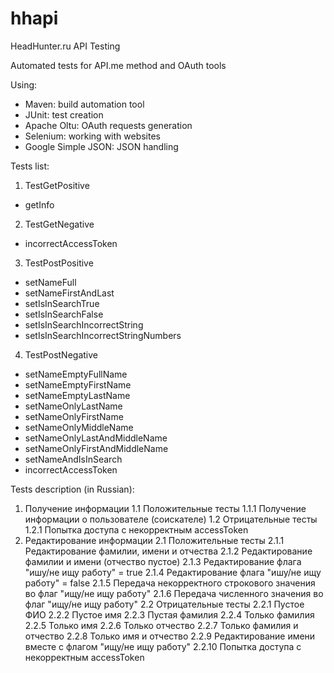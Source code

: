 # hhapi
HeadHunter.ru API Testing

Automated tests for API.me method and OAuth tools

Using:
- Maven: build automation tool
- JUnit: test creation
- Apache Oltu: OAuth requests generation
- Selenium: working with websites
- Google Simple JSON: JSON handling

Tests list:
1) TestGetPositive
- getInfo
2) TestGetNegative
- incorrectAccessToken
3) TestPostPositive
- setNameFull
- setNameFirstAndLast
- setIsInSearchTrue
- setIsInSearchFalse
- setIsInSearchIncorrectString
- setIsInSearchIncorrectStringNumbers
4) TestPostNegative
- setNameEmptyFullName
- setNameEmptyFirstName
- setNameEmptyLastName
- setNameOnlyLastName
- setNameOnlyFirstName
- setNameOnlyMiddleName
- setNameOnlyLastAndMiddleName
- setNameOnlyFirstAndMiddleName
- setNameAndIsInSearch
- incorrectAccessToken

Tests description (in Russian):
1. Получение информации
        1.1 Положительные тесты
          1.1.1 Получение информации о пользователе (соискателе)
        1.2 Отрицательные тесты
          1.2.1 Попытка доступа с некорректным accessToken
2. Редактирование информации
        2.1 Положительные тесты
          2.1.1 Редактирование фамилии, имени и отчества
          2.1.2 Редактирование фамилии и имени (отчество пустое)
          2.1.3 Редактирование флага "ишу/не ищу работу" = true
          2.1.4 Редактирование флага "ишу/не ищу работу" = false
          2.1.5 Передача некорректного строкового значения во флаг "ищу/не ищу работу"
          2.1.6 Передача численного значения во флаг "ищу/не ищу работу"
        2.2 Отрицательные тесты
          2.2.1 Пустое ФИО
          2.2.2 Пустое имя
          2.2.3 Пустая фамилия
          2.2.4 Только фамилия
          2.2.5 Только имя
          2.2.6 Только отчество
          2.2.7 Только фамилия и отчество
          2.2.8 Только имя и отчество
          2.2.9 Редактирование имени вместе с флагом "ищу/не ищу работу"
          2.2.10 Попытка доступа с некорректным accessToken

